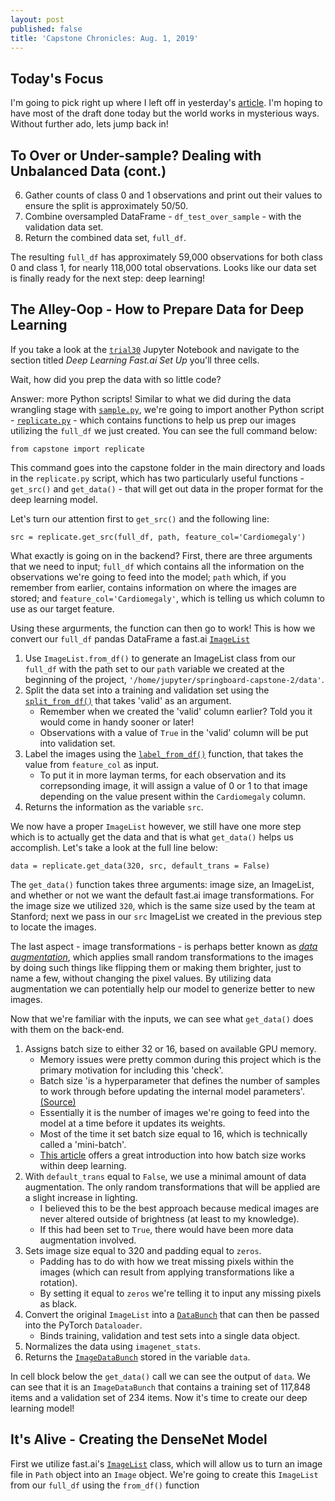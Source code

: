```yaml
---
layout: post
published: false
title: 'Capstone Chronicles: Aug. 1, 2019'
---
```

## Today's Focus

I'm going to pick right up where I left off in yesterday's [article](https://jearny58.github.io/2019-07-31-capstone-chronicles-july-31-2019/). I'm hoping to have most of the draft done today but the world works in mysterious ways. Without further ado, lets jump back in!

## To Over or Under-sample? Dealing with Unbalanced Data (cont.)

6. Gather counts of class 0 and 1 observations and print out their values to ensure the split is approximately 50/50. 
7. Combine oversampled DataFrame - `df_test_over_sample` - with the validation data set. 
8. Return the combined data set, `full_df`. 

The resulting `full_df` has approximately 59,000 observations for both class 0 and class 1, for nearly 118,000 total observations. Looks like our data set is finally ready for the next step: deep learning! 

## The Alley-Oop - How to Prepare Data for Deep Learning

If you take a look at the [`trial30`](https://github.com/Jearny58/Springboard-DS-Portfolio/blob/master/capstone_2/trial30.ipynb) Jupyter Notebook and navigate to the section titled _Deep Learning Fast.ai Set Up_ you'll three cells. 

Wait, how did you prep the data with so little code? 

Answer: more Python scripts! Similar to what we did during the data wrangling stage with [`sample.py`](https://github.com/Jearny58/Springboard-DS-Portfolio/blob/master/capstone_2/capstone/sample.py), we're going to import another Python script - [`replicate.py`](https://github.com/Jearny58/Springboard-DS-Portfolio/blob/master/capstone_2/capstone/replicate.py) - which contains functions to help us prep our images utilizing the `full_df` we just created. You can see the full command below:

`from capstone import replicate`

This command goes into the capstone folder in the main directory and loads in the `replicate.py` script, which has two particularly useful functions - `get_src()` and `get_data()` - that will get out data in the proper format for the deep learning model. 

Let's turn our attention first to `get_src()` and the following line: 

`src = replicate.get_src(full_df, path, feature_col='Cardiomegaly')`

What exactly is going on in the backend? First, there are three arguments that we need to input; `full_df` which contains all the information on the observations we're going to feed into the model; `path` which, if you remember from earlier, contains information on where the images are stored; and `feature_col='Cardiomegaly'`, which is telling us which column to use as our target feature. 

Using these argurments, the function can then go to work! This is how we convert our `full_df` pandas DataFrame a fast.ai [`ImageList`](https://docs.fast.ai/vision.data.html#ImageList)

1. Use `ImageList.from_df()` to generate an ImageList class from our `full_df` with the path set to our `path` variable we created at the beginning of the project, `'/home/jupyter/springboard-capstone-2/data'`.
2. Split the data set into a training and validation set using the [`split_from_df()`](https://docs.fast.ai/data_block.html#ItemList.split_from_df) that takes 'valid' as an argument. 
	- Remember when we created the 'valid' column earlier? Told you it would come in handy sooner or later! 
    - Observations with a value of `True` in the 'valid' column will be put into validation set. 
3. Label the images using the [`label_from_df()`](https://docs.fast.ai/data_block.html#ItemList.label_from_df) function, that takes the value from `feature_col` as input. 
	- To put it in more layman terms, for each observation and its correpsonding image, it will assign a value of 0 or 1 to that image depending on the value present within the `Cardiomegaly` column. 
4. Returns the information as the variable `src`. 

We now have a proper `ImageList` however, we still have one more step which is to actually get the data and that is what `get_data()` helps us accomplish. Let's take a look at the full line below:

`data = replicate.get_data(320, src, default_trans = False)`

The `get_data()` function takes three arguments: image size, an ImageList, and whether or not we want the default fast.ai image transformations. For the image size we utilized `320`, which is the same size used by the team at Stanford; next we pass in our `src` ImageList we created in the previous step to locate the images.

The last aspect - image transformations - is perhaps better known as [_data augmentation_](https://docs.fast.ai/vision.transform.html#Data-augmentation), which applies small random transformations to the images by doing such things like flipping them or making them brighter, just to name a few, without changing the pixel values. By utilizing data augmentation we can potentially help our model to generize better to new images. 

Now that we're familiar with the inputs, we can see what `get_data()` does with them on the back-end. 

1. Assigns batch size to either 32 or 16, based on available GPU memory.
	- Memory issues were pretty common during this project which is the primary motivation for including this 'check'. 
    - Batch size 'is a hyperparameter that defines the number of samples to work through before updating the internal model parameters'. [(Source)](https://machinelearningmastery.com/difference-between-a-batch-and-an-epoch/)
    - Essentially it is the number of images we're going to feed into the model at a time before it updates its weights. 
    - Most of the time it set batch size equal to 16, which is technically called a 'mini-batch'.
    - [This article](https://machinelearningmastery.com/gentle-introduction-mini-batch-gradient-descent-configure-batch-size/) offers a great introduction into how batch size works within deep learning. 
2. With `default_trans` equal to `False`, we use a minimal amount of data augmentation. The only random transformations that will be applied are a slight increase in lighting. 
	- I believed this to be the best approach because medical images are never altered outside of brightness (at least to my knowledge). 
	- If this had been set to `True`, there would have been more data augmentation involved. 
3. Sets image size equal to 320 and padding equal to `zeros`. 
	- Padding has to do with how we treat missing pixels within the images (which can result from applying transformations like a rotation). 
    - By setting it equal to `zeros` we're telling it to input any missing pixels as black. 
4. Convert the original `ImageList` into a [`DataBunch`](https://docs.fast.ai/basic_data.html#DataBunch) that can then be passed into the PyTorch `Dataloader`.
	- Binds training, validation and test sets into a single data object. 
5. Normalizes the data using `imagenet_stats`. 
6. Returns the [`ImageDataBunch`](https://docs.fast.ai/vision.data.html#Computer-vision-data) stored in the variable `data`.

In cell block below the `get_data()` call we can see the output of `data`. We can see that it is an `ImageDataBunch` that contains a training set of 117,848 items and a validation set of 234 items. Now it's time to create our deep learning model! 

## It's Alive - Creating the DenseNet Model



    
    


First we utilize fast.ai's [`ImageList`](https://docs.fast.ai/vision.data.html#ImageList) class, which will allow us to turn an image file in `Path` object into an `Image` object. We're going to create this `ImageList` from our `full_df` using the `from_df()` function

